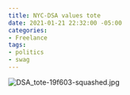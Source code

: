 ```yaml
---
title: NYC-DSA values tote
date: 2021-01-21 22:32:00 -05:00
categories:
- Freelance
tags:
- politics
- swag
---
```


![DSA_tote-19f603-squashed.jpg](/uploads/DSA_tote-19f603-squashed.jpg)